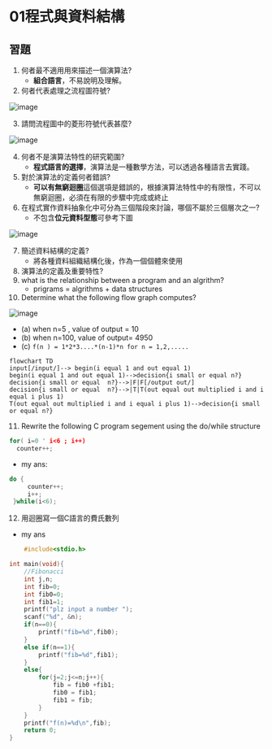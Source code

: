 # 01程式與資料結構
## 習題
1. 何者最不適用用來描述一個演算法?
   * **組合語言**，不易說明及理解。
2. 何者代表處理之流程圖符號?

![image](https://user-images.githubusercontent.com/62127656/156813021-544f3928-23bb-4c41-8d87-ff458811e6a5.png)

3. 請問流程圖中的菱形符號代表甚麼?

![image](https://user-images.githubusercontent.com/62127656/156813084-d453b37f-7848-4ed1-94db-7a446be01b84.png)

4. 何者不是演算法特性的研究範圍?
   * **程式語言的選擇**，演算法是一種數學方法，可以透過各種語言去實踐。
5. 對於演算法的定義何者錯誤?
   * **可以有無窮迴圈**這個選項是錯誤的，根據演算法特性中的有限性，不可以無窮迴圈，必須在有限的步驟中完成或終止
6. 在程式實作資料抽象化中可分為三個階段來討論，哪個不屬於三個層次之一?
   * 不包含**位元資料型態**可參考下圖

![image](https://user-images.githubusercontent.com/62127656/156814559-4b314621-2809-496f-9bd9-74f989eb73c2.png)


7. 簡述資料結構的定義?
   * 將各種資料組織結構化後，作為一個個體來使用
8. 演算法的定義及重要特性?
9. what is the relationship between a program and an algrithm?
   * prigrams = algrithms + data structures
10. Determine what the following flow graph computes?

![image](https://user-images.githubusercontent.com/62127656/156815931-6743f55f-52ce-4992-9210-80d010acb01d.png)

   * (a) when n=5 , value of output = 10
   * (b) when n=100, value of output= 4950
   * (c) ```f(n ) = 1*2*3....*(n-1)*n for n = 1,2,.....```
   ```mermaid
  flowchart TD
  input[/input/]--> begin(i equal 1 and out equal 1)
  begin(i equal 1 and out equal 1)-->decision{i small or equal n?}
  decision{i small or equal  n?}-->|F|F[/output out/]
  decision{i small or equal  n?}-->|T|T(out equal out multiplied i and i equal i plus 1)
  T(out equal out multiplied i and i equal i plus 1)-->decision{i small or equal n?}
  
   ```
11. Rewrite the following C program segement using the do/while structure
```c
for( i=0 ' i<6 ; i++)
  counter++;
```
   * my ans:
   ```c
   do {
        counter++;
        i++;
    }while(i<6);
   ```
12. 用迴圈寫一個C語言的費氏數列
   * my ans
```c
    #include<stdio.h>

int main(void){
    //Fibonacci
    int j,n;
    int fib=0;
    int fib0=0;
    int fib1=1;
    printf("plz input a number ");
    scanf("%d", &n);
    if(n==0){
        printf("fib=%d",fib0);
    }
    else if(n==1){
        printf("fib=%d",fib1);
    }
    else{
        for(j=2;j<=n;j++){
            fib = fib0 +fib1;
            fib0 = fib1;
            fib1 = fib;
        }
    }
    printf("f(n)=%d\n",fib);
    return 0;
}
```
